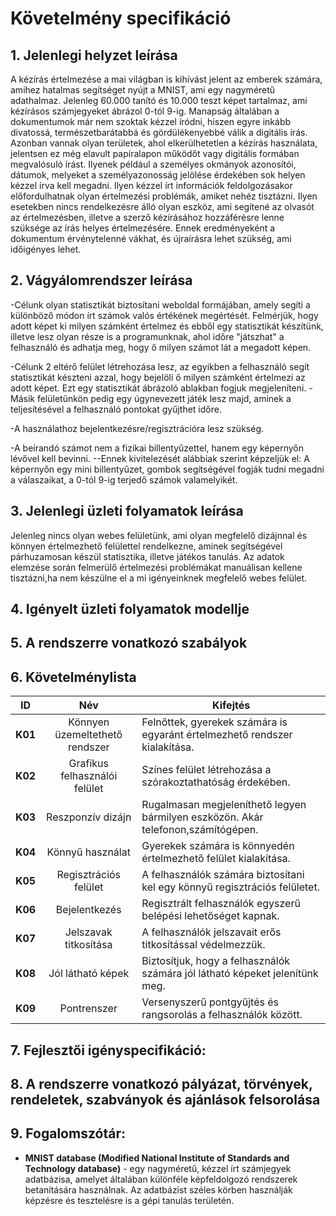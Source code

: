 # Követelmény specifikáció
## 1. Jelenlegi helyzet leírása
A kézírás értelmezése a mai világban is kihívást jelent az emberek számára, amihez hatalmas segítséget nyújt a MNIST, ami egy nagyméretű adathalmaz. Jelenleg 60.000 tanító és 10.000 teszt képet tartalmaz, ami kézírásos számjegyeket ábrázol 0-tól 9-ig. 
Manapság általában a dokumentumok már nem szoktak kézzel íródni, hiszen egyre inkább divatossá, természetbarátabbá és gördülékenyebbé válik a digitális írás. Azonban vannak olyan területek, ahol elkerülhetetlen a kézírás használata, jelentsen ez még elavult papíralapon működőt vagy digitális formában megvalósuló írást. Ilyenek például a személyes okmányok azonosítói, dátumok, melyeket a személyazonosság jelölése érdekében sok helyen kézzel írva kell megadni. 
Ilyen kézzel írt információk feldolgozásakor előfordulhatnak olyan értelmezési problémák, amiket nehéz tisztázni. Ilyen esetekben nincs rendelkezésre álló olyan eszköz, ami segítené az olvasót az értelmezésben, illetve a szerző kézírásához hozzáférésre lenne szüksége az írás helyes értelmezésére. Ennek eredményeként a dokumentum érvénytelenné vákhat, és újraírásra lehet szükség, ami időigényes lehet.

## 2. Vágyálomrendszer leírása
-Célunk olyan statisztikát biztosítani weboldal formájában, amely segíti a különböző módon írt számok valós értékének megértését. Felmérjük, hogy adott képet ki milyen számként értelmez és ebből egy statisztikát készítünk, illetve lesz olyan része is a programunknak, ahol időre "játszhat" a felhasználó és adhatja meg, hogy ő milyen számot lát a megadott képen.

-Célunk 2 eltérő felület létrehozása lesz, az egyikben a felhasználó segít statisztikát készteni azzal, hogy bejelöli ő milyen számként értelmezi az adott képet. Ezt egy statisztikát ábrázoló ablakban fogjuk megjeleníteni.
-Másik felületünkön pedig egy úgynevezett játék lesz majd, aminek a teljesítésével a felhasználó pontokat gyűjthet időre.

-A használathoz bejelentkezésre/regisztrációra lesz szükség.

-A beírandó számot nem a fizikai billentyűzettel, hanem egy képernyőn lévővel kell bevinni.
--Ennek kivitelezését alábbiak szerint képzeljük el: A képernyőn egy mini billentyűzet, gombok segítségével fogják tudni megadni a válaszaikat, a 0-tól 9-ig terjedő számok valamelyikét.


## 3. Jelenlegi üzleti folyamatok leírása

Jelenleg nincs olyan webes felületünk, ami olyan megfelelő dizájnnal és könnyen értelmezhető felülettel rendelkezne, aminek segítségével párhuzamosan készül statisztika, illetve játékos tanulás.
Az adatok elemzése során felmerülő értelmezési problémákat manuálisan kellene tisztázni,ha nem készülne el a mi igényeinknek megfelelő webes felület.

## 4. Igényelt üzleti folyamatok modellje
## 5. A rendszerre vonatkozó szabályok 

## 6. Követelménylista
|    ID   |            Név             |    Kifejtés    |
|---------|:----------------------------------:|--------|
| **K01** |   Könnyen üzemeltethető rendszer   |    Felnőttek, gyerekek számára is egyaránt értelmezhető rendszer kialakítása.    |
| **K02** |    Grafikus felhasználói felület   |    Színes felület létrehozása a szórakoztathatóság érdekében.    |
| **K03** |          Reszponzív dizájn         |    Rugalmasan megjeleníthető legyen bármilyen eszközön. Akár telefonon,számítógépen.    |
| **K04** |          Könnyű használat          |    Gyerekek számára is könnyedén értelmezhető felület kialakítása.    |
| **K05** |  Regisztrációs felület   |    A felhasználók számára biztosítani kel egy könnyű regisztrációs felületet.    |
| **K06** |   Bejelentkezés  |    Regisztrált felhasználók egyszerű belépési lehetőséget kapnak.    |
| **K07** |   Jelszavak titkosítása  |    A felhasználók jelszavait erős titkosítással védelmezzük.    |
| **K08** |   Jól látható képek  |    Biztosítjuk, hogy a felhasználók számára jól látható képeket jelenítünk meg.    |
| **K09** |   Pontrenszer  |    Versenyszerű pontgyűjtés és rangsorolás a felhasználók között.    |


## 7. Fejlesztői igényspecifikáció:
## 8. A rendszerre vonatkozó pályázat, törvények, rendeletek, szabványok és ajánlások felsorolása
## 9. Fogalomszótár:
- **MNIST database (Modified National Institute of Standards and Technology database)** - egy nagyméretű, kézzel írt számjegyek adatbázisa, amelyet általában különféle képfeldolgozó rendszerek betanítására használnak. Az adatbázist széles körben használják képzésre és tesztelésre is a gépi tanulás területén.
